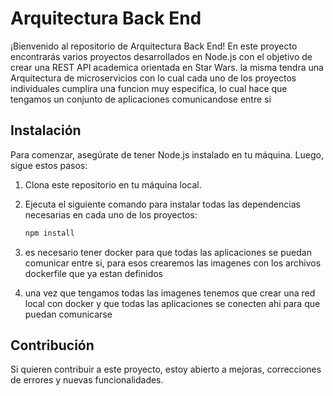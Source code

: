 # Arquitectura Back End

¡Bienvenido al repositorio de Arquitectura Back End! En este proyecto encontrarás varios proyectos desarrollados en Node.js con el objetivo de crear una REST API academica orientada en Star Wars. la misma tendra una Arquitectura de microservicios con lo cual cada uno de los proyectos individuales cumplira una funcion muy especifica, lo cual hace que tengamos un conjunto de aplicaciones comunicandose entre si


## Instalación

Para comenzar, asegúrate de tener Node.js instalado en tu máquina. Luego, sigue estos pasos:

1. Clona este repositorio en tu máquina local.
2. Ejecuta el siguiente comando para instalar todas las dependencias necesarias en cada uno de los proyectos:

   ```bash
   npm install

3. es necesario tener docker para que todas las aplicaciones se puedan comunicar entre si, para esos crearemos las imagenes con los archivos dockerfile que ya estan definidos

4. una vez que tengamos todas las imagenes tenemos que crear una red local con docker y que todas las aplicaciones se conecten ahi para que puedan comunicarse




## Contribución

Si quieren contribuir a este proyecto,  estoy abierto a mejoras, correcciones de errores y nuevas funcionalidades.


